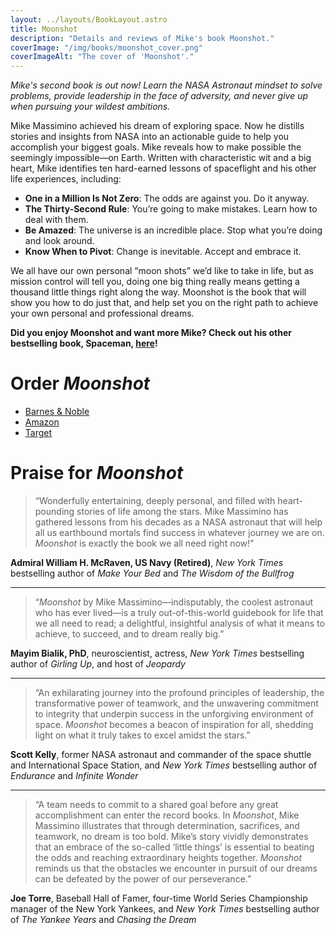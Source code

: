 ```yaml
---
layout: ../layouts/BookLayout.astro
title: Moonshot
description: "Details and reviews of Mike's book Moonshot."
coverImage: "/img/books/moonshot_cover.png"
coverImageAlt: "The cover of 'Moonshot'."
---
```


_Mike's second book is out now! Learn the NASA Astronaut mindset to solve problems, provide leadership in the face of adversity, and never give up when pursuing your wildest ambitions._

Mike Massimino achieved his dream of exploring space. Now he distills stories and insights from NASA into an actionable guide to help you accomplish your biggest goals. Mike reveals how to make possible the seemingly impossible—on Earth. Written with characteristic wit and a big heart, Mike identifies ten hard-earned lessons of spaceflight and his other life experiences, including:

- **One in a Million Is Not Zero**: The odds are against you. Do it anyway.
- **The Thirty-Second Rule**: You’re going to make mistakes. Learn how to deal with them.
- **Be Amazed**: The universe is an incredible place. Stop what you’re doing and look around.
- **Know When to Pivot**: Change is inevitable. Accept and embrace it.

We all have our own personal “moon shots” we’d like to take in life, but as mission control will tell you, doing one big thing really means getting a thousand little things right along the way. Moonshot is the book that will show you how to do just that, and help set you on the right path to achieve your own personal and professional dreams.

**Did you enjoy Moonshot and want more Mike? Check out his other bestselling book, Spaceman, [here](/spaceman)!**

# Order _Moonshot_

- [Barnes & Noble](https://www.barnesandnoble.com/w/moonshot-mike-massimino/1143299799)
- [Amazon](https://www.amazon.com/gp/product/030683264X)
- [Target](https://www.target.com/p/moonshot-by-mike-massimino-hardcover/-/A-88969213)

# Praise for _Moonshot_

> “Wonderfully entertaining, deeply personal, and filled with heart-pounding stories of life among the stars. Mike Massimino has gathered lessons from his decades as a NASA astronaut that will help all us earthbound mortals find success in whatever journey we are on. _Moonshot_ is exactly the book we all need right now!”

**Admiral William H. McRaven, US Navy (Retired)**, _New York Times_ bestselling author of _Make Your Bed_ and _The Wisdom of the Bullfrog_

---

> “_Moonshot_ by Mike Massimino—indisputably, the coolest astronaut who has ever lived—is a truly out-of-this-world guidebook for life that we all need to read; a delightful, insightful analysis of what it means to achieve, to succeed, and to dream really big.”

**Mayim Bialik, PhD**, neuroscientist, actress, _New York Times_ bestselling author of _Girling Up_, and host of _Jeopardy_

---

> “An exhilarating journey into the profound principles of leadership, the transformative power of teamwork, and the unwavering commitment to integrity that underpin success in the unforgiving environment of space. _Moonshot_ becomes a beacon of inspiration for all, shedding light on what it truly takes to excel amidst the stars.”

**Scott Kelly**, former NASA astronaut and commander of the space shuttle and International Space Station, and _New York Times_ bestselling author of _Endurance_ and _Infinite Wonder_

---

> “A team needs to commit to a shared goal before any great accomplishment can enter the record books. In _Moonshot_, Mike Massimino illustrates that through determination, sacrifices, and teamwork, no dream is too bold. Mike’s story vividly demonstrates that an embrace of the so-called ‘little things’ is essential to beating the odds and reaching extraordinary heights together. _Moonshot_ reminds us that the obstacles we encounter in pursuit of our dreams can be defeated by the power of our perseverance.”

**Joe Torre**, Baseball Hall of Famer, four-time World Series Championship manager of the New York Yankees, and _New York Times_ bestselling author of _The Yankee Years_ and _Chasing the Dream_
